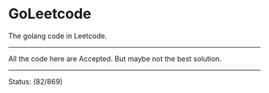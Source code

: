 # GoLeetcode
The golang code in Leetcode.

-----

All the code here are Accepted. But maybe not the best solution.

-----
Status: (82/869)
